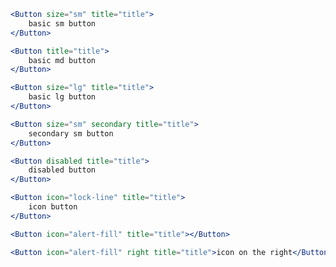 ```jsx
<Button size="sm" title="title">
    basic sm button
</Button>
```

```jsx
<Button title="title">
    basic md button
</Button>
```

```jsx
<Button size="lg" title="title">
    basic lg button
</Button>
```

```jsx
<Button size="sm" secondary title="title">
    secondary sm button
</Button>
```

```jsx
<Button disabled title="title">
    disabled button
</Button>
```

```jsx
<Button icon="lock-line" title="title">
    icon button
</Button>
```

```jsx
<Button icon="alert-fill" title="title"></Button>
```

```jsx
<Button icon="alert-fill" right title="title">icon on the right</Button>
```
